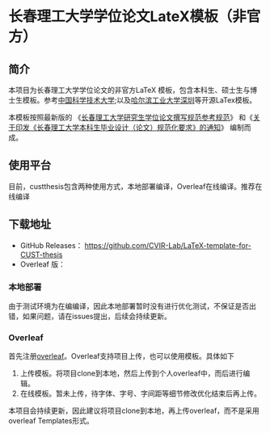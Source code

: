 # 长春理工大学学位论文LateX模板（非官方）
## 简介
本项目为长春理工大学学位论文的非官方LaTeX 模板，包含本科生、硕士生与博士生模板。参考[中国科学技术大学](https://github.com/ustctug/ustcthesis);以及[哈尔滨工业大学深圳](https://github.com/YangLaTeX/hitszthesis)等开源LaTex模板。

本模板按照最新版的
《[长春理工大学研究生学位论文撰写规范参考规范](https://yjs.cust.edu.cn/yjspy/lwssjdb/67113.htm)》
和《[关于印发《长春理工大学本科生毕业设计（论文）规范化要求》的通知](\href{https://jwc.cust.edu.cn/gzzd/xfwj/76084.htm)》
编制而成。
## 使用平台
目前，custthesis包含两种使用方式，本地部署编译，Overleaf在线编译。推荐在线编译
## 下载地址
- GitHub Releases：
https://github.com/CVIR-Lab/LaTeX-template-for-CUST-thesis
- Overleaf 版：

### 本地部署
由于测试环境为在编编译，因此本地部署暂时没有进行优化测试，不保证是否出错，如果问题，请在issues提出，后续会持续更新。
### Overleaf
首先注册[overleaf](https://www.overleaf.com?r=29a7c6d3&rm=d&rs=b)。Overleaf支持项目上传，也可以使用模板。具体如下
1. 上传模板。将项目clone到本地，然后上传到个人overleaf中，而后进行编辑。
2. 在线模板。暂未上传，待字体、字号、字间距等细节修改优化结束后再上传。

本项目会持续更新，因此建议将项目clone到本地，再上传overleaf，而不是采用overleaf Templates形式。